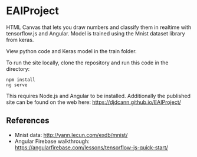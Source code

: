 # EAIProject

HTML Canvas that lets you draw numbers and classify them in realtime with tensorflow.js and Angular. Model is trained using the Mnist dataset library from keras.

View python code and Keras model in the train folder.

To run the site locally, clone the repository and run this code in the directory:

```
npm install
ng serve
```

This requires Node.js and Angular to be installed.
Additionally the published site can be found on the web here: https://djdcann.github.io/EAIProject/

## References
- Mnist data: http://yann.lecun.com/exdb/mnist/
- Angular Firebase walkthrough: https://angularfirebase.com/lessons/tensorflow-js-quick-start/
